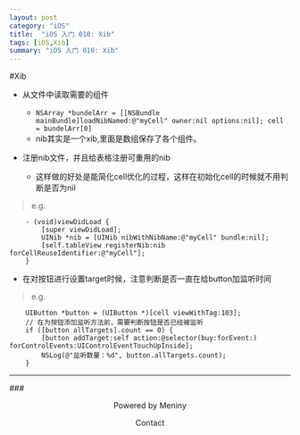 ```yaml
---
layout: post
category: "iOS"
title:  "iOS 入门 010: Xib"
tags: [iOS,Xib]
summary: "iOS 入门 010: Xib"
---
```

#Xib
* 从文件中读取需要的组件  
	* `NSArray *bundelArr = [[NSBundle mainBundle]loadNibNamed:@"myCell" owner:nil options:nil];
 cell = bundelArr[0]`  
	* nib其实是一个xib,里面是数组保存了各个组件。  

* 注册nib文件，并且给表格注册可重用的nib
	* 这样做的好处是能简化cell优化的过程，这样在初始化cell的时候就不用判断是否为nil  

>e.g.
```
	- (void)viewDidLoad {
		[super viewDidLoad];
		UINib *nib = [UINib nibWithNibName:@"myCell" bundle:nil];
		[self.tableView registerNib:nib forCellReuseIdentifier:@"myCell"];
	}
```

* 在对按钮进行设置target时候，注意判断是否一直在给button加监听时间  

>e.g.
```
    UIButton *button = (UIButton *)[cell viewWithTag:103];
    // 在为按钮添加监听方法前，需要判断按钮是否已经被监听
    if ([button allTargets].count == 0) {
		[button addTarget:self action:@selector(buy:forEvent:) forControlEvents:UIControlEventTouchUpInside];
		NSLog(@"监听数量：%d", button.allTargets.count);
	}
```
	
***
###<center>Powered by Meniny</center>
<center>Contact <Meniny@qq.com></center>

